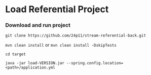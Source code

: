 # Load Referential Project

### Download and run project

`git clone https://github.com/24p11/stream-referential-back.git`

`mvn clean install` or `mvn clean install -DskipTests`

`cd target`

`java -jar load-VERSION.jar --spring.config.location=<path>/application.yml`